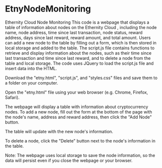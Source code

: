 # EtnyNodeMonitoring
Ethernity Cloud Node Monitoring
This code is a webpage that displays a table of information about nodes on the Ethernity Cloud , including the node name, node address, time since last transaction, node status, reward address, days since last reward, reward amount, and total amount. Users can add a new node to the table by filling out a form, which is then stored in local storage and added to the table. The script.js file contains functions to retrieve and display information about the nodes, such as their time since last transaction and time since last reward, and to delete a node from the table and local storage. The code uses JQuery to load the script.js file and insert data into the HTML.

Download the "etny.html", "script.js", and "styles.css" files and save them to a folder on your computer.

Open the "etny.html" file using your web browser (e.g. Chrome, Firefox, Safari).

The webpage will display a table with information about cryptocurrency nodes. To add a new node, fill out the form at the bottom of the page with the node's name, address and reward address, then click the "Add Node" button.

The table will update with the new node's information.

To delete a node, click the "Delete" button next to the node's information in the table.

Note: The webpage uses local storage to save the node information, so the data will persist even if you close the webpage or your browser.
